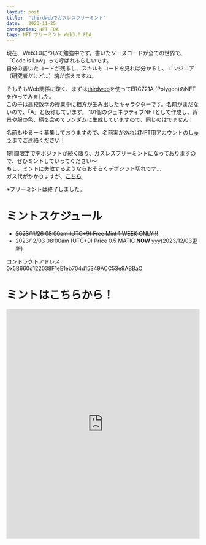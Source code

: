 ```yaml
---
layout: post
title:  "thirdwebでガスレスフリーミント"
date:   2023-11-25
categories: NFT FDA
tags: NFT フリーミント Web3.0 FDA
---
```


現在、Web3.0について勉強中です。書いたソースコードが全ての世界で、「Code is Law」って呼ばれるらしいです。  
自分の書いたコードが残るし、スキルもコードを見れば分かるし、エンジニア（研究者だけど…）魂が燃えますね。  

そもそもWeb関係に疎く、まずは[thirdweb](https://thirdweb.com/)を使ってERC721A (Polygon)のNFTを作ってみました。  
この子は高校数学の授業中に相方が生み出したキャラクターです。名前がまだないので、「A」と仮称しています。
101個のジェネラティブNFTとして作成し、背景や服の色、柄を含めてランダムに生成していますので、同じのはでません！

名前もゆるーく募集しておりますので、名前案があればNFT用アカウントの[しゅう](https://twitter.com/shu65_)までご連絡ください！  

1週間限定でデポジットが続く限り、ガスレスフリーミントになっておりますので、ぜひミントしていってください～  
もし、ミントに失敗するようならおそらくデポジット切れです…  
ガス代がかかりますが、[こちら](https://embed.ipfscdn.io/ipfs/bafybeicd3qfzelz4su7ng6n523virdsgobrc5pcbarhwqv3dj3drh645pi/?contract=0x5B660d122038F1eE1eb704d15349ACC53e9ABBaC&chain=%7B%22name%22%3A%22Polygon+Mainnet%22%2C%22chain%22%3A%22Polygon%22%2C%22rpc%22%3A%5B%22https%3A%2F%2Fpolygon.rpc.thirdweb.com%2F%24%7BTHIRDWEB_API_KEY%7D%22%5D%2C%22nativeCurrency%22%3A%7B%22name%22%3A%22MATIC%22%2C%22symbol%22%3A%22MATIC%22%2C%22decimals%22%3A18%7D%2C%22shortName%22%3A%22matic%22%2C%22chainId%22%3A137%2C%22testnet%22%3Afalse%2C%22slug%22%3A%22polygon%22%2C%22icon%22%3A%7B%22url%22%3A%22ipfs%3A%2F%2FQmcxZHpyJa8T4i63xqjPYrZ6tKrt55tZJpbXcjSDKuKaf9%2Fpolygon%2F512.png%22%2C%22width%22%3A512%2C%22height%22%3A512%2C%22format%22%3A%22png%22%7D%7D&clientId=ac4b0b2447f0d466dc01979d89e8558f&theme=light&primaryColor=purple)

※フリーミントは終了しました。  

# ミントスケジュール  
- ~~2023/11/26 08:00am (UTC+9) Free Mint 1 WEEK ONLY!!!~~  
- 2023/12/03 08:00am (UTC+9) Price 0.5 MATIC  **NOW** yyy(2023/12/03更新)

コントラクトアドレス：[0x5B660d122038F1eE1eb704d15349ACC53e9ABBaC](https://polygonscan.com/address/0x5B660d122038F1eE1eb704d15349ACC53e9ABBaC)

# ミントはこちらから！
<iframe
    src="https://embed.ipfscdn.io/ipfs/bafybeicd3qfzelz4su7ng6n523virdsgobrc5pcbarhwqv3dj3drh645pi/?contract=0x5B660d122038F1eE1eb704d15349ACC53e9ABBaC&chain=%7B%22name%22%3A%22Polygon+Mainnet%22%2C%22chain%22%3A%22Polygon%22%2C%22rpc%22%3A%5B%22https%3A%2F%2Fpolygon.rpc.thirdweb.com%2F%24%7BTHIRDWEB_API_KEY%7D%22%5D%2C%22nativeCurrency%22%3A%7B%22name%22%3A%22MATIC%22%2C%22symbol%22%3A%22MATIC%22%2C%22decimals%22%3A18%7D%2C%22shortName%22%3A%22matic%22%2C%22chainId%22%3A137%2C%22testnet%22%3Afalse%2C%22slug%22%3A%22polygon%22%2C%22icon%22%3A%7B%22url%22%3A%22ipfs%3A%2F%2FQmcxZHpyJa8T4i63xqjPYrZ6tKrt55tZJpbXcjSDKuKaf9%2Fpolygon%2F512.png%22%2C%22width%22%3A512%2C%22height%22%3A512%2C%22format%22%3A%22png%22%7D%7D&clientId=ac4b0b2447f0d466dc01979d89e8558f&theme=light&primaryColor=purple"
    width="600px"
    height="600px"
    style="max-width:100%;"
    frameborder="0"
></iframe>
